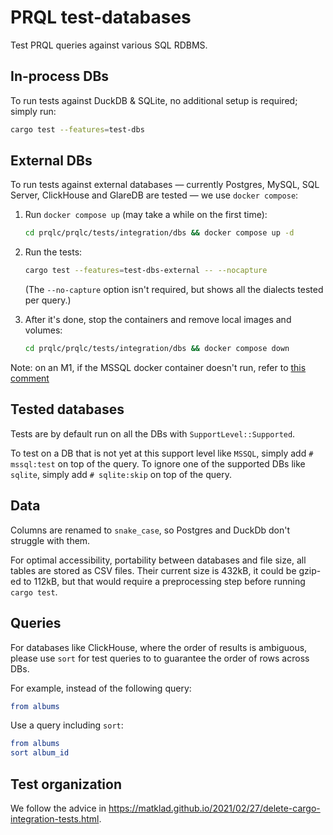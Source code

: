 # PRQL test-databases

Test PRQL queries against various SQL RDBMS.

## In-process DBs

To run tests against DuckDB & SQLite, no additional setup is required; simply
run:

```sh
cargo test --features=test-dbs
```

## External DBs

To run tests against external databases — currently Postgres, MySQL, SQL Server,
ClickHouse and GlareDB are tested — we use `docker compose`:

1. Run `docker compose up` (may take a while on the first time):

   ```sh
   cd prqlc/prqlc/tests/integration/dbs && docker compose up -d
   ```

2. Run the tests:

   ```sh
   cargo test --features=test-dbs-external -- --nocapture
   ```

   (The `--no-capture` option isn't required, but shows all the dialects tested
   per query.)

3. After it's done, stop the containers and remove local images and volumes:

   ```sh
   cd prqlc/prqlc/tests/integration/dbs && docker compose down
   ```

Note: on an M1, if the MSSQL docker container doesn't run, refer to
[this comment](https://github.com/microsoft/mssql-docker/issues/668#issuecomment-1436802153)

## Tested databases

Tests are by default run on all the DBs with `SupportLevel::Supported`.

To test on a DB that is not yet at this support level like `MSSQL`, simply add
`# mssql:test` on top of the query. To ignore one of the supported DBs like
`sqlite`, simply add `# sqlite:skip` on top of the query.

## Data

Columns are renamed to `snake_case`, so Postgres and DuckDb don't struggle with
them.

For optimal accessibility, portability between databases and file size, all
tables are stored as CSV files. Their current size is 432kB, it could be gzip-ed
to 112kB, but that would require a preprocessing step before running
`cargo test`.

## Queries

For databases like ClickHouse, where the order of results is ambiguous, please
use `sort` for test queries to to guarantee the order of rows across DBs.

For example, instead of the following query:

```elm
from albums
```

Use a query including `sort`:

```elm
from albums
sort album_id
```

## Test organization

We follow the advice in
<https://matklad.github.io/2021/02/27/delete-cargo-integration-tests.html>.
